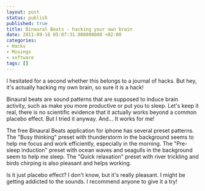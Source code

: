 ```yaml
---
layout: post
status: publish
published: true
title: Binaural Beats - hacking your own brain
date: 2011-09-16 05:07:31.000000000 +02:00
categories:
- Hacks
- Musings
- software
tags: []
---
```

I hesitated for a second whether this belongs to a journal of hacks. But hey, it's actually hacking my own brain, so sure it is a hack!

Binaural beats are sound patterns that are supposed to induce brain activity, such as make you more productive or put you to sleep. Let's keep it real, there is no scientific evidence that it actually works beyond a common placebo effect. But I tried it anyway. And... It works for me!

The free Binaural Beats application for iphone has several preset patterns. The "Busy thinking" preset with thunderstorm in the background seems to help me focus and work efficiently, especially in the morning. The "Pre-sleep induction" preset with ocean waves and seagulls in the background seem to help me sleep. The "Quick relaxation" preset with river trickling and birds chirping is also pleasant and helps working.

Is it just placebo effect? I don't know, but it's really pleasant. I might be getting addicted to the sounds. I recommend anyone to give it a try!

